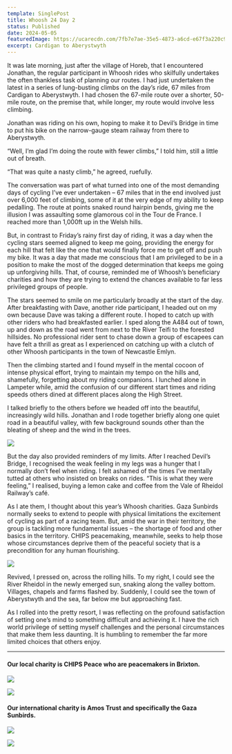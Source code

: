 ```yaml
---
template: SinglePost
title: Whoosh 24 Day 2
status: Published
date: 2024-05-05
featuredImage: https://ucarecdn.com/7fb7e7ae-35e5-4873-a6cd-e67f3a220c91/-/crop/1339x972/0,188/-/preview/
excerpt: Cardigan to Aberystwyth
---
```

It was late morning, just after the village of Horeb, that I encountered Jonathan, the regular participant in Whoosh rides who skilfully undertakes the often thankless task of planning our routes. I had just undertaken the latest in a series of lung-busting climbs on the day’s ride, 67 miles from Cardigan to Aberystwyth. I had chosen the 67-mile route over a shorter, 50-mile route, on the premise that, while longer, my route would involve less climbing.

Jonathan was riding on his own, hoping to make it to Devil’s Bridge in time to put his bike on the narrow-gauge steam railway from there to Aberystwyth.

“Well, I’m glad I’m doing the route with fewer climbs,” I told him, still a little out of breath.

“That was quite a nasty climb,” he agreed, ruefully.

The conversation was part of what turned into one of the most demanding days of cycling I’ve ever undertaken – 67 miles that in the end involved just over 6,000 feet of climbing, some of it at the very edge of my ability to keep pedalling. The route at points snaked round hairpin bends, giving me the illusion I was assaulting some glamorous col in the Tour de France. I reached more than 1,000ft up in the Welsh hills.

But, in contrast to Friday’s rainy first day of riding, it was a day when the cycling stars seemed aligned to keep me going, providing the energy for each hill that felt like the one that would finally force me to get off and push my bike. It was a day that made me conscious that I am privileged to be in a position to make the most of the dogged determination that keeps me going up unforgiving hills. That, of course, reminded me of Whoosh’s beneficiary charities and how they are trying to extend the chances available to far less privileged groups of people.

The stars seemed to smile on me particularly broadly at the start of the day. After breakfasting with Dave, another ride participant, I headed out on my own because Dave was taking a different route. I hoped to catch up with other riders who had breakfasted earlier. I sped along the A484 out of town, up and down as the road went from next to the River Teifi to the forested hillsides. No professional rider sent to chase down a group of escapees can have felt a thrill as great as I experienced on catching up with a clutch of other Whoosh participants in the town of Newcastle Emlyn.

Then the climbing started and I found myself in the mental cocoon of intense physical effort, trying to maintain my tempo on the hills and, shamefully, forgetting about my riding companions. I lunched alone in Lampeter while, amid the confusion of our different start times and riding speeds others dined at different places along the High Street.

I talked briefly to the others before we headed off into the beautiful, increasingly wild hills. Jonathan and I rode together briefly along one quiet road in a beautiful valley, with few background sounds other than the bleating of sheep and the wind in the trees.

![](https://ucarecdn.com/d02c7fc8-84e1-4a09-bb30-d70cafc62524/)

But the day also provided reminders of my limits. After I reached Devil’s Bridge, I recognised the weak feeling in my legs was a hunger that I normally don’t feel when riding. I felt ashamed of the times I’ve mentally tutted at others who insisted on breaks on rides. “This is what they were feeling,” I realised, buying a lemon cake and coffee from the Vale of Rheidol Railway’s café.

As I ate them, I thought about this year’s Whoosh charities. Gaza Sunbirds normally seeks to extend to people with physical limitations the excitement of cycling as part of a racing team. But, amid the war in their territory, the group is tackling more fundamental issues – the shortage of food and other basics in the territory. CHIPS peacemaking, meanwhile, seeks to help those whose circumstances deprive them of the peaceful society that is a precondition for any human flourishing.

![](https://ucarecdn.com/77b74349-3f21-4230-a265-8c440c977bcb/-/crop/1600x761/0,0/-/preview/)

Revived, I pressed on, across the rolling hills. To my right, I could see the River Rheidol in the newly emerged sun, snaking along the valley bottom. Villages, chapels and farms flashed by. Suddenly, I could see the town of Aberystwyth and the sea, far below me but approaching fast.

As I rolled into the pretty resort, I was reflecting on the profound satisfaction of setting one’s mind to something difficult and achieving it. I have the rich world privilege of setting myself challenges and the personal circumstances that make them less daunting. It is humbling to remember the far more limited choices that others enjoy.

___

#### Our local charity is CHIPS Peace who are peacemakers in Brixton.

![](https://ucarecdn.com/2891dcc3-86a3-4a79-8dcb-0aeed9c26939/)

[![](https://ucarecdn.com/5c5df97d-1118-4d17-8373-ff75e70f608a/)](https://www.justgiving.com/page/whoosh2024-chips)

#### Our international charity is Amos Trust and specifically the Gaza Sunbirds.

![](https://ucarecdn.com/52e65b7a-66b5-404b-bed4-1a944e7472e8/)

[![](https://ucarecdn.com/5c5df97d-1118-4d17-8373-ff75e70f608a/)](https://www.justgiving.com/page/whoosh2024)
